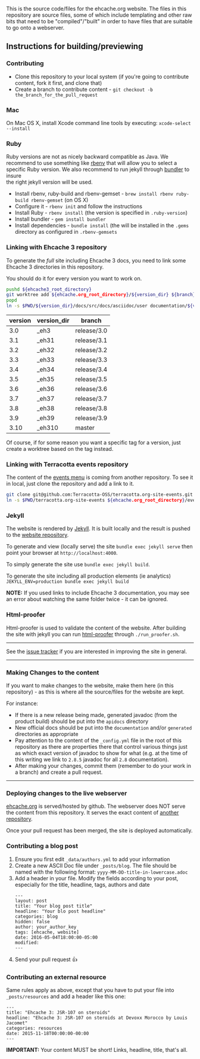 This is the source code/files for the ehcache.org website. The files in this repository are source files, some of which
include templating and other raw bits that need to be "compiled"/"built" in order to have files that are suitable to go
onto a webserver.

## Instructions for building/previewing

### Contributing

* Clone this repository to your local system (if you're going to contribute content, fork it first, and clone that)
* Create a branch to contribute content - `git checkout -b the_branch_for_the_pull_request`

### Mac

On Mac OS X, install Xcode command line tools by executing: `xcode-select --install`

### Ruby

Ruby versions are not as nicely backward compatible as Java. We recommend to use something like [rbenv](https://github.com/rbenv/rbenv) 
that will allow you to select a specific Ruby version. We also recommend to run jekyll through [bundler](http://bundler.io/) to insure  
the right jekyll version will be used.

* Install rbenv, ruby-build and rbenv-gemset - `brew install rbenv ruby-build rbenv-gemset` (on OS X)
* Configure it - `rbenv init` and follow the instructions
* Install Ruby - `rbenv install` (the version is specified in `.ruby-version`) 
* Install bundler - `gem install bundler`
* Install dependencies - `bundle install` (the will be installed in the `.gems` directory as configured in `.rbenv-gemsets`

### Linking with Ehcache 3 repository

To generate the *full* site including Ehcache 3 docs, you need to link some Ehcache 3 directories in this repository.

You should do it for every version you want to work on.

```bash
pushd ${ehcache3_root_directory}
git worktree add ${ehcache.org_root_directory}/${version_dir} ${branch}
popd
ln -s $PWD/${version_dir}/docs/src/docs/asciidoc/user documentation/${version}
```

| version | version_dir | branch      |
|---------|-------------|-------------|
| 3.0     | \_eh3       | release/3.0 |
| 3.1     | \_eh31      | release/3.1 |
| 3.2     | \_eh32      | release/3.2 |
| 3.3     | \_eh33      | release/3.3 |
| 3.4     | \_eh34      | release/3.4 |
| 3.5     | \_eh35      | release/3.5 |
| 3.6     | \_eh36      | release/3.6 |
| 3.7     | \_eh37      | release/3.7 |
| 3.8     | \_eh38      | release/3.8 |
| 3.9     | \_eh39      | release/3.9 |
| 3.10    | \_eh310     | master      |

Of course, if for some reason you want a specific tag for a version, just create a worktree based on the tag instead.

### Linking with Terracotta events repository

The content of the [events menu](http://www.ehcache.org/events/) is coming from another repository. To see it in local,
just clone the repository and add a link to it.

```bash
git clone git@github.com:Terracotta-OSS/terracotta.org-site-events.git
ln -s $PWD/terracotta.org-site-events ${ehcache.org_root_directory}/events
```

### Jekyll

The website is rendered by [Jekyll](https://jekyllrb.com/). It is built locally and the result is pushed to the
[website repository](https://github.com/ehcache/ehcache.github.io).

To generate and view (locally serve) the site `bundle exec jekyll serve` then point your browser at `http://localhost:4000`.

To simply generate the site use `bundle exec jekyll build`.

To generate the site including all production elements (ie analytics) `JEKYLL_ENV=production bundle exec jekyll build`  

**NOTE:** If you used links to include Ehcache 3 documentation, you may see an error about watching the same folder twice - it can be ignored.

### Html-proofer

Html-proofer is used to validate the content of the website. After building the site with jekyll you can run [html-proofer](https://github.com/gjtorikian/html-proofer) 
through `./run_proofer.sh`.

---

See the [issue tracker](https://github.com/ehcache/ehcache.org-site) if you are interested in improving the site in general.

---

### Making Changes to the content

If you want to make changes to the website, make them here (in this repository) - as this is where all the source/files for the website are kept.

For instance:

* If there is a new release being made, generated javadoc (from the product build) should be put into the `apidocs` directory
* New official docs should be put into the `documentation` and/or `generated` directories as appropriate
* Pay attention to the content of the `_config.yml` file in the root of this repository as there are properties there that
control various things just as which exact version of javadoc to show for what (e.g. at the time of this writing we link
to `2.8.5` javadoc for all `2.8` documentation).
* After making your changes, commit them (remember to do your work in a branch) and create a pull request.

---

### Deploying changes to the live webserver

[ehcache.org](http://www.ehcache.org/) is served/hosted by github. The webserver does NOT serve the content from this
repository. It serves the exact content of [another repository](https://github.com/ehcache/ehcache.github.io).

Once your pull request has been merged, the site is deployed automatically.

### Contributing a blog post

1. Ensure you first edit `_data/authors.yml` to add your information
2. Create a new ASCII Doc file under `_posts/blog`. The file should be named with the following format: `yyyy-MM-DD-title-in-lowercase.adoc`
3. Add a header in your file. Modify the fields according to your post, especially for the title, headline, tags, authors and date
   ```
   ---
   layout: post
   title: "Your blog post title"
   headline: "Your blo post headline"
   categories: blog
   hidden: false
   author: your_author_key
   tags: [ehcache, website]
   date: 2016-05-04T18:00:00-05:00
   modified:
   ---
   ```
4. Send your pull request :+1:

### Contributing an external resource

Same rules apply as above, except that you have to put your file into `_posts/resources` and add a header like this one:

```
---
title: "Ehcache 3: JSR-107 on steroids"
headline: "Ehcache 3: JSR-107 on steroids at Devoxx Morocco by Louis Jacomet"
categories: resources
date: 2015-11-18T00:00:00-00:00
---
```

__IMPORTANT:__ Your content MUST be short! Links, headline, title, that's all.
